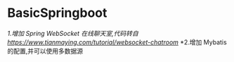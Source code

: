 # BasicSpringboot

*1.增加 Spring WebSocket 在线聊天室,代码转自 https://www.tianmaying.com/tutorial/websocket-chatroom*
*2.增加 Mybatis 的配置,并可以使用多数据源